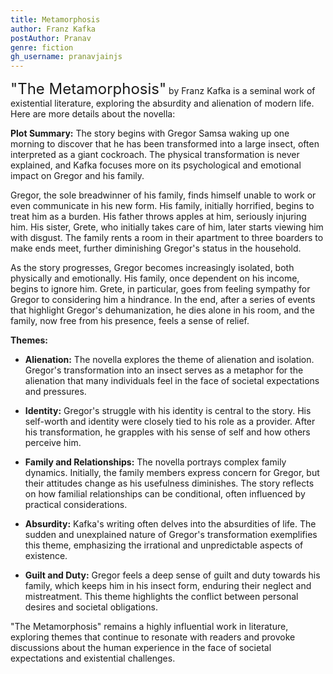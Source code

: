 ```yaml
---
title: Metamorphosis
author: Franz Kafka
postAuthor: Pranav
genre: fiction
gh_username: pranavjainjs
---
```


<span style="font-size: x-large;">"The Metamorphosis"</span> by Franz Kafka is a seminal work of existential literature, exploring the absurdity and alienation of modern life. Here are more details about the novella:

<b>Plot Summary:</b>
The story begins with Gregor Samsa waking up one morning to discover that he has been transformed into a large insect, often interpreted as a giant cockroach. The physical transformation is never explained, and Kafka focuses more on its psychological and emotional impact on Gregor and his family.

Gregor, the sole breadwinner of his family, finds himself unable to work or even communicate in his new form. His family, initially horrified, begins to treat him as a burden. His father throws apples at him, seriously injuring him. His sister, Grete, who initially takes care of him, later starts viewing him with disgust. The family rents a room in their apartment to three boarders to make ends meet, further diminishing Gregor's status in the household.

As the story progresses, Gregor becomes increasingly isolated, both physically and emotionally. His family, once dependent on his income, begins to ignore him. Grete, in particular, goes from feeling sympathy for Gregor to considering him a hindrance. In the end, after a series of events that highlight Gregor's dehumanization, he dies alone in his room, and the family, now free from his presence, feels a sense of relief.

<b>Themes:</b>
- <b>Alienation:</b> The novella explores the theme of alienation and isolation. Gregor's transformation into an insect serves as a metaphor for the alienation that many individuals feel in the face of societal expectations and pressures.
  
- <b>Identity:</b> Gregor's struggle with his identity is central to the story. His self-worth and identity were closely tied to his role as a provider. After his transformation, he grapples with his sense of self and how others perceive him.

- <b>Family and Relationships:</b> The novella portrays complex family dynamics. Initially, the family members express concern for Gregor, but their attitudes change as his usefulness diminishes. The story reflects on how familial relationships can be conditional, often influenced by practical considerations.

- <b>Absurdity:</b> Kafka's writing often delves into the absurdities of life. The sudden and unexplained nature of Gregor's transformation exemplifies this theme, emphasizing the irrational and unpredictable aspects of existence.

- <b>Guilt and Duty:</b> Gregor feels a deep sense of guilt and duty towards his family, which keeps him in his insect form, enduring their neglect and mistreatment. This theme highlights the conflict between personal desires and societal obligations.

"The Metamorphosis" remains a highly influential work in literature, exploring themes that continue to resonate with readers and provoke discussions about the human experience in the face of societal expectations and existential challenges.